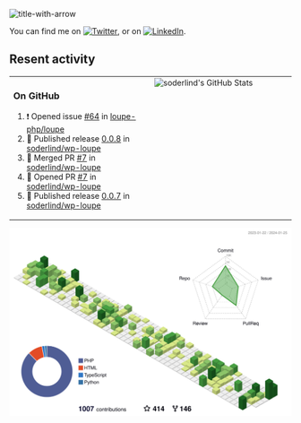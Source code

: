 
![title-with-arrow](https://github.com/soderlind/soderlind/assets/1649452/0f685042-97c3-46ba-b290-804d07f05370)


<!-- Actual text -->
You can find me on [![Twitter][1.2]][1], or on [![LinkedIn][2.2]][2].

<!-- Icons -->

[1.2]: http://i.imgur.com/wWzX9uB.png (twitter icon without padding)
[2.2]: https://raw.githubusercontent.com/MartinHeinz/MartinHeinz/master/linkedin-3-16.png (LinkedIn icon without padding)

<!-- Links to your social media accounts -->

[1]: https://twitter.com/soderlind
[2]: https://www.linkedin.com/in/soderlind/

## Resent activity

<table width="100%" border="0"><tr><td width="49%">

### On GitHub

<!--START_SECTION:activity-->
1. ❗ Opened issue [#64](https://github.com/loupe-php/loupe/issues/64) in [loupe-php/loupe](https://github.com/loupe-php/loupe)
2. 🚀 Published release [0.0.8](https://github.com/soderlind/wp-loupe/releases/tag/0.0.8) in [soderlind/wp-loupe](https://github.com/soderlind/wp-loupe)
3. 🎉 Merged PR [#7](https://github.com/soderlind/wp-loupe/pull/7) in [soderlind/wp-loupe](https://github.com/soderlind/wp-loupe)
4. 💪 Opened PR [#7](https://github.com/soderlind/wp-loupe/pull/7) in [soderlind/wp-loupe](https://github.com/soderlind/wp-loupe)
5. 🚀 Published release [0.0.7](https://github.com/soderlind/wp-loupe/releases/tag/0.0.7) in [soderlind/wp-loupe](https://github.com/soderlind/wp-loupe)
<!--END_SECTION:activity-->
  </td>
<td width="49%" valign="top">
  <img   alt="soderlind's GitHub Stats" src="https://awesome-github-stats.azurewebsites.net/user-stats/soderlind?cardType=level-alternate&Title=FFFFFF&Border=FFFFFF" />
</td></tr></table>


![](./profile-3d-contrib/profile-green-animate.svg)


